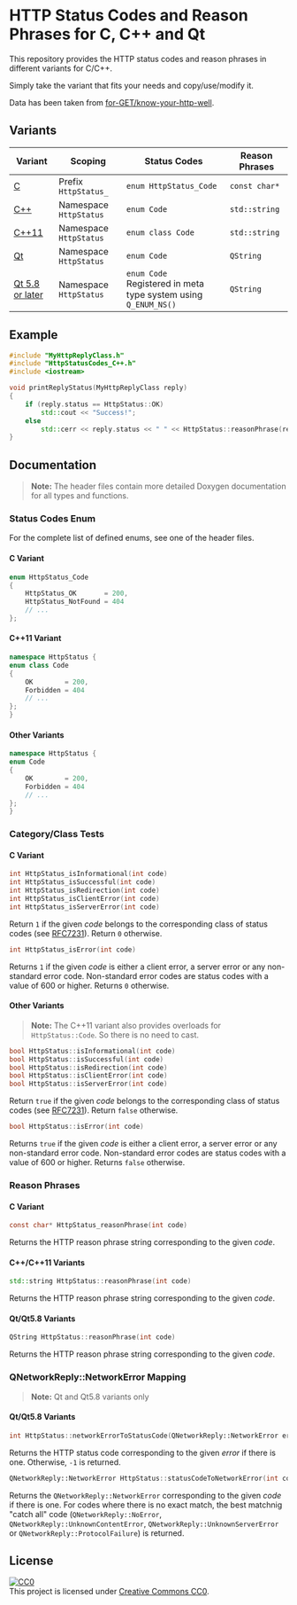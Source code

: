 # HTTP Status Codes and Reason Phrases for C, C++ and Qt #

This repository provides the HTTP status codes and reason phrases in different variants for C/C++.

Simply take the variant that fits your needs and copy/use/modify it.

Data has been taken from [for-GET/know-your-http-well](https://github.com/for-GET/know-your-http-well).

## Variants ##

| Variant                                    | Scoping                | Status Codes                                                       | Reason Phrases |
|--------------------------------------------|------------------------|--------------------------------------------------------------------|----------------|
| [C](HttpStatusCodes_C.h)                   | Prefix `HttpStatus_`   | `enum HttpStatus_Code`                                             | `const char*`  |
| [C++](HttpStatusCodes_C++.h)               | Namespace `HttpStatus` | `enum Code`                                                        | `std::string`  |
| [C++11](HttpStatusCodes_C++11.h)           | Namespace `HttpStatus` | `enum class Code`                                                  | `std::string`  |
| [Qt](HttpStatusCodes_Qt.h)                 | Namespace `HttpStatus` | `enum Code`                                                        | `QString`      |
| [Qt 5.8 or later](HttpStatusCodes_Qt5.8.h) | Namespace `HttpStatus` | `enum Code`<br>Registered in meta type system using `Q_ENUM_NS()`  | `QString`      |


## Example ##

```c++
#include "MyHttpReplyClass.h"
#include "HttpStatusCodes_C++.h"
#include <iostream>

void printReplyStatus(MyHttpReplyClass reply)
{
	if (reply.status == HttpStatus::OK)
		std::cout << "Success!";
	else
		std::cerr << reply.status << " " << HttpStatus::reasonPhrase(reply.status);
}
```

## Documentation ##

> **Note:** The header files contain more detailed Doxygen documentation for all types and functions.

### Status Codes Enum ###

For the complete list of defined enums, see one of the header files.

#### C Variant ####
```c
enum HttpStatus_Code
{
	HttpStatus_OK       = 200,
	HttpStatus_NotFound = 404 
	// ...
};
```

#### C++11 Variant ####
```c++
namespace HttpStatus {
enum class Code
{
	OK        = 200,
	Forbidden = 404
	// ...
};
}
```

#### Other Variants ####
```c++
namespace HttpStatus {
enum Code
{
	OK        = 200,
	Forbidden = 404
	// ...
};
}
```


### Category/Class Tests ###

#### C Variant ####
```c
int HttpStatus_isInformational(int code)
int HttpStatus_isSuccessful(int code)
int HttpStatus_isRedirection(int code)
int HttpStatus_isClientError(int code)
int HttpStatus_isServerError(int code)
```
Return `1` if the given _code_ belongs to the corresponding class of status codes (see [RFC7231](https://tools.ietf.org/html/rfc7231#section-6)).
Return `0` otherwise.

```c
int HttpStatus_isError(int code)
```
Returns `1` if the given _code_ is either a client error, a server error or any non-standard error code.
Non-standard error codes are status codes with a value of 600 or higher.
Returns `0` otherwise.

#### Other Variants ####
> **Note:** The C++11 variant also provides overloads for `HttpStatus::Code`. So there is no need to cast.

```c++
bool HttpStatus::isInformational(int code)
bool HttpStatus::isSuccessful(int code)
bool HttpStatus::isRedirection(int code)
bool HttpStatus::isClientError(int code)
bool HttpStatus::isServerError(int code)
```
Return `true` if the given _code_ belongs to the corresponding class of status codes (see [RFC7231](https://tools.ietf.org/html/rfc7231#section-6)).
Return `false` otherwise.



```c++
bool HttpStatus::isError(int code)
```
Returns `true` if the given _code_ is either a client error, a server error or any non-standard error code.
Non-standard error codes are status codes with a value of 600 or higher.
Returns `false` otherwise.


### Reason Phrases ###

#### C Variant ####
```c
const char* HttpStatus_reasonPhrase(int code)
```
Returns the HTTP reason phrase string corresponding to the given _code_.

#### C++/C++11 Variants ####
```c++
std::string HttpStatus::reasonPhrase(int code)
```
Returns the HTTP reason phrase string corresponding to the given _code_.

#### Qt/Qt5.8 Variants ####
```c++
QString HttpStatus::reasonPhrase(int code)
```
Returns the HTTP reason phrase string corresponding to the given _code_.


### QNetworkReply::NetworkError Mapping ###

> **Note:** Qt and Qt5.8 variants only

#### Qt/Qt5.8 Variants ####
```c++
int HttpStatus::networkErrorToStatusCode(QNetworkReply::NetworkError error)
```
Returns the HTTP status code corresponding to the given _error_ if there is one.
Otherwise, `-1` is returned.

```c++
QNetworkReply::NetworkError HttpStatus::statusCodeToNetworkError(int code)
```
Returns the `QNetworkReply::NetworkError` corresponding to the given _code_ if there is one.
For codes where there is no exact match, the best matchnig "catch all" code (`QNetworkReply::NoError`,
`QNetworkReply::UnknownContentError`, `QNetworkReply::UnknownServerError` or `QNetworkReply::ProtocolFailure`)
is returned.


## License ##
[![CC0](https://licensebuttons.net/p/zero/1.0/80x15.png)](http://creativecommons.org/publicdomain/zero/1.0/)    
This project is licensed under [Creative Commons CC0](LICENSE).
